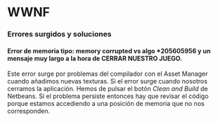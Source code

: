 # WWNF

### Errores surgidos y soluciones

#### Error de memoria tipo: memory corrupted vs algo *205605956 y un mensaje muy largo a la hora de CERRAR NUESTRO JUEGO. 
  Este error surge por problemas del compilador con el Asset Manager cuando añadimos nuevas texturas. Si el error surge cuando nosotros cerramos la aplicación. Hemos de pulsar el botón *Clean and Build* de Netbeans. Si el problema persiste entonces hay que revisar el código porque estamos accediendo a una posición de memoria que no nos corresponden. 

